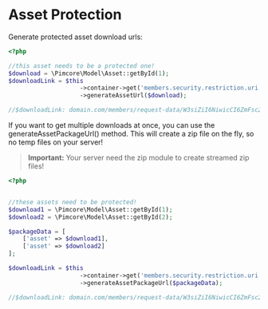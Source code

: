 # Asset Protection

Generate protected asset download urls:

```php
<?php

//this asset needs to be a protected one!
$download = \Pimcore\Model\Asset::getById(1);
$downloadLink = $this
                    ->container->get('members.security.restriction.uri')
                    ->generateAssetUrl($download);

//$downloadLink: domain.com/members/request-data/W3siZiI6NiwicCI6ZmFsc2V9XQ

```

If you want to get multiple downloads at once, you can use the generateAssetPackageUrl() method. 
This will create a zip file on the fly, so no temp files on your server!

>**Important:** Your server need the zip module to create streamed zip files!

```php
<?php


//these assets need to be protected!
$download1 = \Pimcore\Model\Asset::getById(1);
$download2 = \Pimcore\Model\Asset::getById(2);

$packageData = [
    ['asset' => $download1],
    ['asset' => $download2]
];

$downloadLink = $this
                    ->container->get('members.security.restriction.uri')
                    ->generateAssetPackageUrl($packageData);

//$downloadLink: domain.com/members/request-data/W3siZiI6NiwicCI6ZmFsc2V9XQ

```
